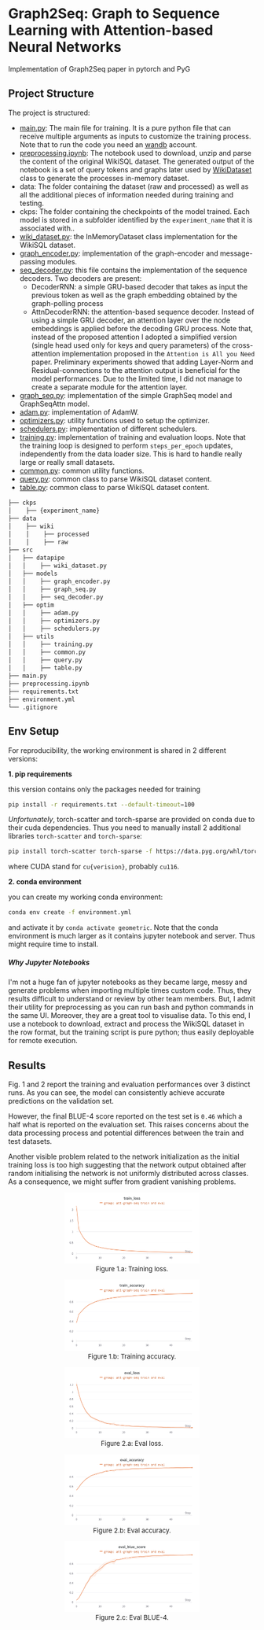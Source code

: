 # Graph2Seq: Graph to Sequence Learning with Attention-based Neural Networks

Implementation of Graph2Seq paper in pytorch and PyG

## Project Structure

The project is structured:

 - [main.py](./main.py): The main file for training. It is a pure python file that can receive multiple arguments as inputs to customize the training process. Note that to run the code you need an [wandb](https://wandb.ai/) account.
 - [preprocessing.ipynb](./preprocessing.ipynb): The notebook used to download, unzip and parse the content of the original WikiSQL dataset. The generated output of the notebook is a set of query tokens and graphs later used by [WikiDataset](./src/datapipe/wiki_dataset.py) class to generate the processes in-memory dataset.
 - data: The folder containing the dataset (raw and processed) as well as all the additional pieces of information needed during training and testing.
 - ckps: The folder containing the checkpoints of the model trained. Each model is stored in a subfolder identified by the `experiment_name` that it is associated with..
 - [wiki_dataset.py](src/datapipe/wiki_dataset.py): the InMemoryDataset class implementation for the WikiSQL dataset.
 - [graph_encoder.py](src/models/graph_encoder.py): implementation of the graph-encoder and message-passing modules.
 - [seq_decoder.py](src/models/seq_decoder.py): this file contains the implementation of the sequence decoders. Two decoders are present:
    - DecoderRNN: a simple GRU-based decoder that takes as input the previous token as well as the graph embedding obtained by the graph-polling process
    - AttnDecoderRNN: the attention-based sequence decoder. Instead of using a simple GRU decoder, an attention layer over the node embeddings is applied before the decoding GRU process. Note that, instead of the proposed attention I adopted a simplified version (single head used only for keys and query parameters) of the cross-attention implementation proposed in the `Attention is All you Need` paper. Preliminary experiments showed that adding Layer-Norm and Residual-connections to the attention output is beneficial for the model performances. Due to the limited time, I did not manage to create a separate module for the attention layer.
 - [graph_seq.py](src/models/graph_seq.py): implementation of the simple GraphSeq model and GraphSeqAttn model.
 - [adam.py](src/optim/adam.py): implementation of AdamW.
 - [optimizers.py](src/optim/optimizers.py): utility functions used to setup the optimizer.
 - [schedulers.py](src/optim/schedulers.py): implementation of different schedulers.
 - [training.py](src/utils/training.py): implementation of training and evaluation loops. Note that the training loop is designed to perform `steps_per_epoch` updates, independently from the data loader size. This is hard to handle really large or really small datasets.
 - [common.py](src/utils/common.py): common utility functions.
 - [query.py](src/utils/query.py): common class to parse WikiSQL dataset content.
 - [table.py](src/utils/table.py): common class to parse WikiSQL dataset content.


```
├── ckps
│    ├── {experiment_name}
├── data
│    ├── wiki
│    │    ├── processed
│    │    ├── raw
├── src
│   ├── datapipe
│   │    ├── wiki_dataset.py
│   ├── models
│   │    ├── graph_encoder.py
│   │    ├── graph_seq.py
│   │    ├── seq_decoder.py
│   ├── optim
│   │    ├── adam.py
│   │    ├── optimizers.py
│   │    ├── schedulers.py
│   ├── utils
│   │    ├── training.py
│   │    ├── common.py
│   │    ├── query.py
│   │    ├── table.py
├── main.py
├── preprocessing.ipynb
├── requirements.txt
├── environment.yml
└── .gitignore
```


## Env Setup

For reproducibility, the working environment is shared in 2 different versions:

**1. pip requirements**

this version contains only the packages needed for training

```bash
pip install -r requirements.txt --default-timeout=100
```

*Unfortunately*, torch-scatter and torch-sparse are provided on conda due to their cuda dependencies. Thus you need to manually install 2 additional libraries `torch-scatter` and `torch-sparse`:

```bash
pip install torch-scatter torch-sparse -f https://data.pyg.org/whl/torch-1.13.0+${CUDA}.html
```

where CUDA stand for `cu{verision}`, probably `cu116`.


**2. conda environment**

you can create my working conda environment:

```bash
conda env create -f environment.yml
```

and activate it by `conda activate geometric`.
Note that the conda environment is much larger as it contains jupyter notebook and server.
Thus might require time to install.


##### Why Jupyter Notebooks

I'm not a huge fan of jupyter notebooks as they became large, messy and generate problems when importing multiple times custom code.
Thus, they results difficult to understand or review by other team members.
But, I admit their utility for preprocessing as you can run bash and python commands in the same UI.
Moreover, they are a great tool to visualise data.
To this end, I use a notebook to download, extract and process the WikiSQL dataset in the row format, but the training script is pure python; thus easily deployable for remote execution.

## Results


Fig. 1 and 2 report the training and evaluation performances over 3 distinct runs.
As you can see, the model can consistently achieve accurate predictions on the validation set.

However, the final BLUE-4 score reported on the test set is `0.46` which a half what is reported on the evaluation set. 
This raises concerns about the data processing process and potential differences between the train and test datasets. 

Another visible problem related to the network initialization as the initial training loss is too high suggesting that the network output obtained after random initialising the network is not uniformly distributed across classes.
As a consequence, we might suffer from gradient vanishing problems.


<div style="text-align:center;" id="fig:overfit">
    <figure>
        <figure>
            <img src="img/train_loss.png" style="max-width: 80%">
            <figcaption style="font-size:small;">
                Figure 1.a: Training loss.
            </figcaption>
        </figure>
        <figure>
            <img src="img/train_acc.png" style="max-width: 80%">
            <figcaption style="font-size:small;">
                Figure 1.b: Training accuracy.
            </figcaption>
        </figure>
    </figure>
</div>

<div style="text-align:center;" id="fig:overfit">
    <figure>
        <figure>
            <img src="img/eval_loss.png" style="max-width: 80%">
            <figcaption style="font-size:small;">
                Figure 2.a: Eval loss.
            </figcaption>
        </figure>
        <figure>
            <img src="img/eval_acc.png" style="max-width: 80%">
            <figcaption style="font-size:small;">
                Figure 2.b: Eval accuracy.
            </figcaption>
        </figure>
        <figure>
            <img src="img/eval_blue.png" style="max-width: 80%">
            <figcaption style="font-size:small;">
                Figure 2.c: Eval BLUE-4.
            </figcaption>
        </figure>
    </figure>
</div>
